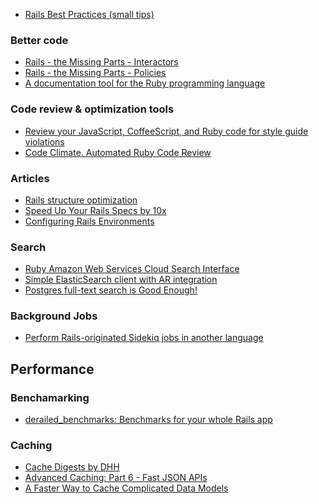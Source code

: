 - [Rails Best Practices (small tips)](http://rails-bestpractices.com/)

### Better code
- [Rails - the Missing Parts - Interactors](http://eng.joingrouper.com/blog/2014/03/03/rails-the-missing-parts-interactors)
- [Rails - the Missing Parts - Policies](http://eng.joingrouper.com/blog/2014/03/20/rails-the-missing-parts-policies/)
- [A documentation tool for the Ruby programming language](http://trivelop.de/inch/)

### Code review & optimization tools
- [Review your JavaScript, CoffeeScript, and Ruby code for style guide violations](https://houndci.com/)
- [Code Climate. Automated Ruby Code Review](https://codeclimate.com/)

### Articles
- [Rails structure optimization](http://blog.codeclimate.com/blog/2012/10/17/7-ways-to-decompose-fat-activerecord-models/)
- [Speed Up Your Rails Specs by 10x
](http://blog.originate.com/blog/2014/02/27/improve-your-rails-specification-speed-by-10x/)
- [Configuring Rails Environments](http://eng.joingrouper.com/blog/2014/09/02/configuring-rails-environments/)

### Search
- [Ruby Amazon Web Services Cloud Search Interface](https://github.com/stevenjl/rawscsi)
- [Simple ElasticSearch client with AR integration](https://github.com/printercu/elastics-rb)
- [Postgres full-text search is Good Enough!](http://blog.lostpropertyhq.com/postgres-full-text-search-is-good-enough/)

### Background Jobs
- [Perform Rails-originated Sidekiq jobs in another language](www.neo.com/2014/08/11/ruby-elixir-polyglottin-ftw)

## Performance
### Benchamarking
* [derailed_benchmarks: Benchmarks for your whole Rails app](https://github.com/schneems/derailed_benchmarks)

### Caching
- [Cache Digests by DHH](https://github.com/rails/cache_digests)
- [Advanced Caching: Part 6 - Fast JSON APIs](http://hawkins.io/2012/07/advanced_caching_part_6-fast_json_apis/)
- [A Faster Way to Cache Complicated Data Models](https://www.justinweiss.com/blog/2015/03/03/a-faster-way-to-cache-complicated-data-models/)
